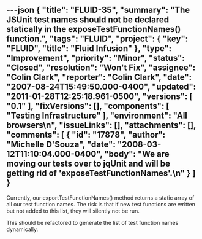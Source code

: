 ---json
{
  "title": "FLUID-35",
  "summary": "The JSUnit test names should not be declared statically in the exposeTestFunctionNames() function.",
  "tags": "FLUID",
  "project": {
    "key": "FLUID",
    "title": "Fluid Infusion"
  },
  "type": "Improvement",
  "priority": "Minor",
  "status": "Closed",
  "resolution": "Won't Fix",
  "assignee": "Colin Clark",
  "reporter": "Colin Clark",
  "date": "2007-08-24T15:49:50.000-0400",
  "updated": "2011-01-28T12:25:18.961-0500",
  "versions": [
    "0.1"
  ],
  "fixVersions": [],
  "components": [
    "Testing Infrastructure"
  ],
  "environment": "All browsers\n",
  "issueLinks": [],
  "attachments": [],
  "comments": [
    {
      "id": "17878",
      "author": "Michelle D'Souza",
      "date": "2008-03-12T11:10:04.000-0400",
      "body": "We are moving our tests over to jqUnit and will be getting rid of 'exposeTestFunctionNames'.\n"
    }
  ]
}
---
Currently, our exportTestFunctionNames() method returns a static array of all our test function names. The risk is that if new test functions are written but not added to this list, they will silently not be run.

This should be refactored to generate the list of test function names dynamically.

        